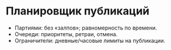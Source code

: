 # Планировщик публикаций

- Партиями: без «залпов»; равномерность по времени.
- Очереди: приоритеты, ретраи, отмена.
- Ограничители: дневные/часовые лимиты на публикации.
